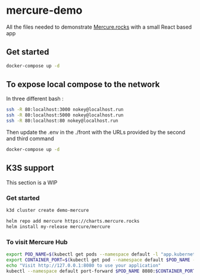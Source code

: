# mercure-demo
All the files needed to demonstrate [Mercure.rocks](https://mercure.rocks/) with a small React based app

## Get started

```bash
docker-compose up -d
```

## To expose local compose to the network
In three different bash :
```bash
ssh -R 80:localhost:3000 nokey@localhost.run
ssh -R 80:localhost:5000 nokey@localhost.run
ssh -R 80:localhost:80 nokey@localhost.run
```
Then update the .env in the ./front with the URLs provided by the second and third command
```bash
docker-compose up -d
```

## K3S support
This section is a WIP
### Get started
```bash
k3d cluster create demo-mercure

helm repo add mercure https://charts.mercure.rocks
helm install my-release mercure/mercure
```

### To visit Mercure Hub

```bash
export POD_NAME=$(kubectl get pods --namespace default -l "app.kubernetes.io/name=mercure,app.kubernetes.io/instance=demo-mercure" -o jsonpath="{.items[0].metadata.name}")
export CONTAINER_PORT=$(kubectl get pod --namespace default $POD_NAME -o jsonpath="{.spec.containers[0].ports[0].containerPort}")
echo "Visit http://127.0.0.1:8080 to use your application"
kubectl --namespace default port-forward $POD_NAME 8080:$CONTAINER_PORT
```
